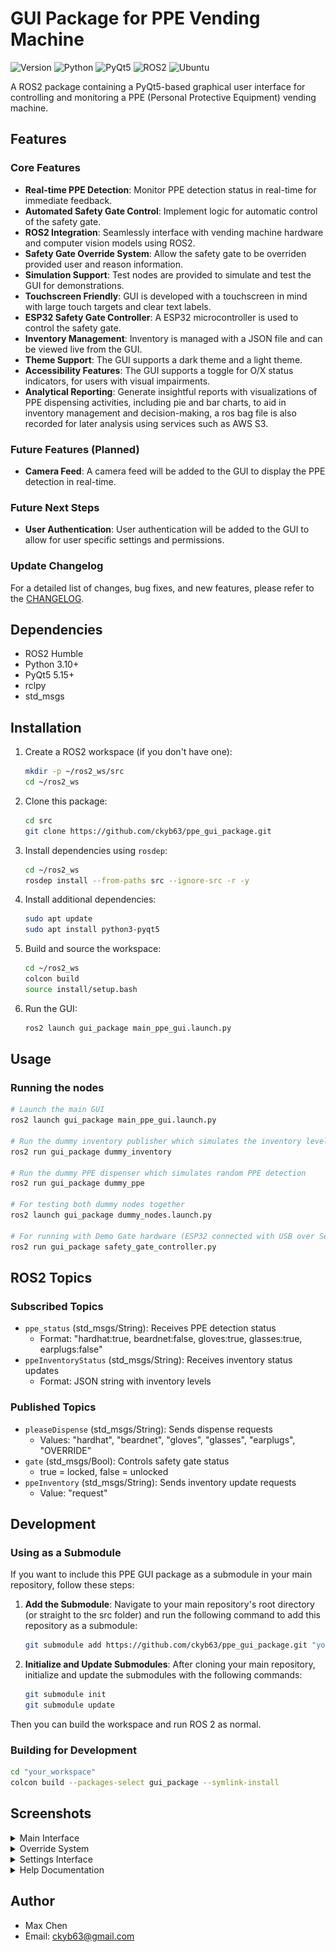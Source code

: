 # GUI Package for PPE Vending Machine

![Version](https://img.shields.io/badge/Version-0.7.5-blue)
![Python](https://img.shields.io/badge/Python-3.10%2B-blue?logo=python&logoColor=white)
![PyQt5](https://img.shields.io/badge/PyQt5-5.15%2B-blue?logo=qt&logoColor=white)
![ROS2](https://img.shields.io/badge/ROS2-Humble-orange?logo=ros&logoColor=white)
![Ubuntu](https://img.shields.io/badge/Ubuntu-22.04-orange?logo=ubuntu&logoColor=white)

A ROS2 package containing a PyQt5-based graphical user interface for controlling and monitoring a PPE (Personal Protective Equipment) vending machine.

## Features

### Core Features
- **Real-time PPE Detection**: Monitor PPE detection status in real-time for immediate feedback.
- **Automated Safety Gate Control**: Implement logic for automatic control of the safety gate.
- **ROS2 Integration**: Seamlessly interface with vending machine hardware and computer vision models using ROS2.
- **Safety Gate Override System**: Allow the safety gate to be overriden provided user and reason information.
- **Simulation Support**: Test nodes are provided to simulate and test the GUI for demonstrations.
- **Touchscreen Friendly**: GUI is developed with a touchscreen in mind with large touch targets and clear text labels.
- **ESP32 Safety Gate Controller**: A ESP32 microcontroller is used to control the safety gate.
- **Inventory Management**: Inventory is managed with a JSON file and can be viewed live from the GUI.
- **Theme Support**: The GUI supports a dark theme and a light theme.
- **Accessibility Features**: The GUI supports a toggle for O/X status indicators, for users with visual impairments.
- **Analytical Reporting**: Generate insightful reports with visualizations of PPE dispensing activities, including pie and bar charts, to aid in inventory management and decision-making, a ros bag file is also recorded for later analysis using services such as AWS S3.

### Future Features (Planned)
- **Camera Feed**: A camera feed will be added to the GUI to display the PPE detection in real-time.

### Future Next Steps
- **User Authentication**: User authentication will be added to the GUI to allow for user specific settings and permissions.

### Update Changelog
For a detailed list of changes, bug fixes, and new features, please refer to the [CHANGELOG](CHANGELOG.md).

## Dependencies

- ROS2 Humble
- Python 3.10+
- PyQt5 5.15+
- rclpy
- std_msgs

## Installation

1. Create a ROS2 workspace (if you don't have one):
    ```bash
    mkdir -p ~/ros2_ws/src
    cd ~/ros2_ws
    ```

2. Clone this package:
    ```bash
    cd src
    git clone https://github.com/ckyb63/ppe_gui_package.git
    ```

3. Install dependencies using `rosdep`:
    ```bash
    cd ~/ros2_ws
    rosdep install --from-paths src --ignore-src -r -y
    ```

4. Install additional dependencies:
    ```bash
    sudo apt update
    sudo apt install python3-pyqt5
    ```

5. Build and source the workspace:
    ```bash
    cd ~/ros2_ws
    colcon build
    source install/setup.bash
    ```

6. Run the GUI:
    ```bash
    ros2 launch gui_package main_ppe_gui.launch.py
    ```

## Usage

### Running the nodes

```bash
# Launch the main GUI
ros2 launch gui_package main_ppe_gui.launch.py

# Run the dummy inventory publisher which simulates the inventory level of the PPE vending machine
ros2 run gui_package dummy_inventory

# Run the dummy PPE dispenser which simulates random PPE detection
ros2 run gui_package dummy_ppe

# For testing both dummy nodes together
ros2 launch gui_package dummy_nodes.launch.py

# For running with Demo Gate hardware (ESP32 connected with USB over Serial)
ros2 run gui_package safety_gate_controller.py
```

## ROS2 Topics

### Subscribed Topics
- `ppe_status` (std_msgs/String): Receives PPE detection status
  - Format: "hardhat:true, beardnet:false, gloves:true, glasses:true, earplugs:false"
- `ppeInventoryStatus` (std_msgs/String): Receives inventory status updates
  - Format: JSON string with inventory levels

### Published Topics
- `pleaseDispense` (std_msgs/String): Sends dispense requests
  - Values: "hardhat", "beardnet", "gloves", "glasses", "earplugs", "OVERRIDE"
- `gate` (std_msgs/Bool): Controls safety gate status
  - true = locked, false = unlocked
- `ppeInventory` (std_msgs/String): Sends inventory update requests
  - Value: "request"

## Development

### Using as a Submodule

If you want to include this PPE GUI package as a submodule in your main repository, follow these steps:

1. **Add the Submodule**: Navigate to your main repository's root directory (or straight to the src folder) and run the following command to add this repository as a submodule:
   ```bash
   git submodule add https://github.com/ckyb63/ppe_gui_package.git "your_workspace"/src/ppe_gui_package
   ```

2. **Initialize and Update Submodules**: After cloning your main repository, initialize and update the submodules with the following commands:
   ```bash
   git submodule init
   git submodule update
   ```
Then you can build the workspace and run ROS 2 as normal.


### Building for Development
```bash
cd "your_workspace"
colcon build --packages-select gui_package --symlink-install
```

## Screenshots

<details>
<summary>Main Interface</summary>

<table>
<tr>
    <td width="50%"><img src="docs/images/main_gui_window_75.png" width="100%" style="max-width:400px"/></td>
    <td width="50%"><img src="docs/images/dark_theme_with_OX_75.png" width="100%" style="max-width:400px"/></td>
</tr>
<tr>
    <td><em>Standard interface with PPE status indicators</em></td>
    <td><em>Dark theme with accessibility features</em></td>
</tr>
</table>

</details>

<details>
<summary>Override System</summary>

![Override Dialog](docs/images/override_content_75.png)

*Enhanced override dialog with user authentication and reason tracking*

</details>

<details>
<summary>Settings Interface</summary>

<table>
<tr>
    <td width="50%"><img src="docs/images/settings_appearance.png" width="100%" style="max-width:400px"/></td>
    <td width="50%"><img src="docs/images/settings_inventory_75.png" width="100%" style="max-width:400px"/></td>
</tr>
<tr>
    <td><em>Main settings configuration panel</em></td>
    <td><em>Inventory management settings</em></td>
</tr>
</table>

<table>
<tr>
    <td width="50%"><img src="docs/images/settings_timing_75.png" width="100%" style="max-width:400px"/></td>
    <td width="50%"><img src="docs/images/settings_override_log_75.png" width="100%" style="max-width:400px"/></td>
</tr>
<tr>
    <td><em>System timing and delay settings</em></td>
    <td><em>Override logging and configuration</em></td>
</tr>
</table>

<table>
<tr>
    <td width="50%"><img src="docs/images/settings_info.png" width="100%" style="max-width:400px"/></td>
    <td width="50%"><img src="docs/images/settings_report.png" width="100%" style="max-width:400px"/></td>
</tr>
<tr>
    <td><em>Settings tab Info</em></td>
    <td><em>Dispensing report and analytics</em></td>
</tr>
</table>

</details>

<details>
<summary>Help Documentation</summary>

![User Help Guide](docs/images/user_help_content_75.png)

*Comprehensive user help guide with feature explanations*

</details>

## Author

- Max Chen
- Email: ckyb63@gmail.com